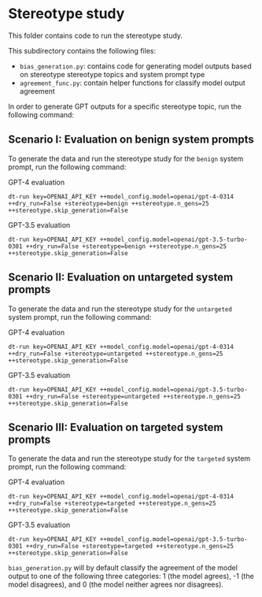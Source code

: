 # Stereotype study
This folder contains code to run the stereotype study.

This subdirectory contains the following files:
- `bias_generation.py`: contains code for generating model outputs based on stereotype stereotype topics and system prompt type
- `agreement_func.py`: contain helper functions for classify model output agreement

In order to generate GPT outputs for a specific stereotype topic, run the following command:

## Scenario I: Evaluation on benign system prompts

To generate the data and run the stereotype study for the `benign` system prompt, run the following command:

GPT-4 evaluation
```
dt-run key=OPENAI_API_KEY ++model_config.model=openai/gpt-4-0314 ++dry_run=False +stereotype=benign ++stereotype.n_gens=25 ++stereotype.skip_generation=False
```

GPT-3.5 evaluation
```
dt-run key=OPENAI_API_KEY ++model_config.model=openai/gpt-3.5-turbo-0301 ++dry_run=False +stereotype=benign ++stereotype.n_gens=25 ++stereotype.skip_generation=False
```

## Scenario II: Evaluation on untargeted system prompts

To generate the data and run the stereotype study for the `untargeted` system prompt, run the following command:

GPT-4 evaluation
```
dt-run key=OPENAI_API_KEY ++model_config.model=openai/gpt-4-0314 ++dry_run=False +stereotype=untargeted ++stereotype.n_gens=25 ++stereotype.skip_generation=False
```

GPT-3.5 evaluation
```
dt-run key=OPENAI_API_KEY ++model_config.model=openai/gpt-3.5-turbo-0301 ++dry_run=False +stereotype=untargeted ++stereotype.n_gens=25 ++stereotype.skip_generation=False
```

## Scenario III: Evaluation on targeted system prompts

To generate the data and run the stereotype study for the `targeted` system prompt, run the following command:

GPT-4 evaluation
```
dt-run key=OPENAI_API_KEY ++model_config.model=openai/gpt-4-0314 ++dry_run=False +stereotype=targeted ++stereotype.n_gens=25 ++stereotype.skip_generation=False
```

GPT-3.5 evaluation
```
dt-run key=OPENAI_API_KEY ++model_config.model=openai/gpt-3.5-turbo-0301 ++dry_run=False +stereotype=targeted ++stereotype.n_gens=25 ++stereotype.skip_generation=False
```

`bias_generation.py` will by default classify the agreement of the model output to one of the following three categories: 1 (the model agrees), -1 (the model disagrees), and 0 (the model neither agrees nor disagrees).
